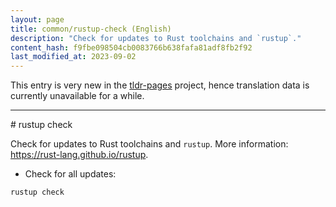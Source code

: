 ```yaml
---
layout: page
title: common/rustup-check (English)
description: "Check for updates to Rust toolchains and `rustup`."
content_hash: f9fbe098504cb0083766b638fafa81adf8fb2f92
last_modified_at: 2023-09-02
---
```


This entry is very new in the [tldr-pages](https://github.com/tldr-pages/tldr) project, hence translation data is currently unavailable for a while.

<hr># rustup check

Check for updates to Rust toolchains and `rustup`.
More information: <https://rust-lang.github.io/rustup>.

- Check for all updates:

`rustup check`
